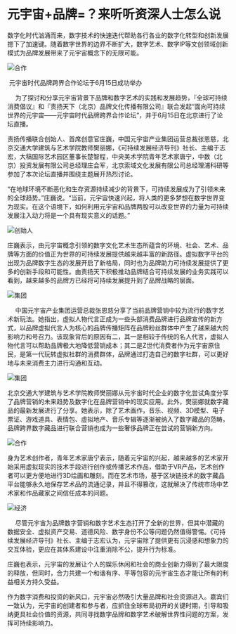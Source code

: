 # 元宇宙+品牌=？来听听资深人士怎么说

​        数字化时代汹涌而来，数字技术的快速迭代帮助各行各业的数字化转型和创新发展摁下了加速键。随着数字世界的边界不断扩大，数字艺术、数字IP等文创领域创新模式为品牌发展带来了元宇宙概念下的无限可能。

![合作](https://pics4.baidu.com/feed/574e9258d109b3de5c64f5da8e7bec8b820a4cf3.jpeg?token=14213d87473fa98a56962ef6d7272b54)



​                                        元宇宙时代品牌跨界合作论坛于6月15日成功举办

　        为了探讨和分享元宇宙背景下品牌和数字艺术的实践和发展趋势，『全球可持续消费倡议』和『责扬天下（北京）品牌文化传播有限公司』联合发起“面向可持续世界的元宇宙——元宇宙时代品牌跨界合作论坛”，并于6月15日在北京进行了论坛直播。

​        责扬传播联合创始人、首席创意官庄巍，中国元宇宙产业集团运营总裁张恩慈，北京交通大学建筑与艺术学院教师樊丽娜，《可持续发展经济导刊》社长、主编于志宏，大稿国际艺术园区董事长楚智程，中央美术学院青年艺术家唐宁，中数（北京）投资发展有限公司总经理庄会军，北京索域文化发展有限公司总经理浦科研等参加了本次论坛直播并围绕主题展开热烈讨论。

​        “在地球环境不断恶化和生存资源持续减少的背景下，可持续发展成为了引领未来的全球趋势。”庄巍说。“当前，元宇宙快速兴起，将人类的更多梦想在数字世界变为现实。在这个语境下，如何利用元宇宙和品牌两股可以改变世界的力量为可持续发展注入动力将是一个具有现实意义的话题。”

![创始人](https://pics2.baidu.com/feed/d0c8a786c9177f3e7f881639350bbbcd9e3d5690.jpeg?token=fa85047f0678571cff283f24606c9cdc)

​        庄巍表示，由元宇宙概念引领的数字文化艺术生态所蕴含的环境、社会、艺术、品牌等方面的价值正为世界的可持续发展提供越来越丰富的新路径。虚拟数字平台的出现为品牌数字生态的发展开启了新格局，同时也为品牌助力可持续发展提供了更多的创新手段和可能性。由责扬天下积极推动品牌结合可持续发展的业务实践可以看到，越来越多的品牌方已经将可持续发展提升到了品牌战略的层面。

![集团](https://pics6.baidu.com/feed/dc54564e9258d1096a238eb4eb9c4cb56e814dc6.jpeg?token=34fa3cd77d2c72ec3d6ffa71168ba417)

　    中国元宇宙产业集团运营总裁张恩慈分享了当前品牌营销中较为流行的数字艺术新玩法。她指出，虚拟人物代言正成为一些头部消费品牌进行品牌宣传的新方式，以品牌虚拟代言人为核心的品牌传播矩阵在品牌粉丝群体中产生了越来越大的影响力和号召力。该现象背后的原因有二，其一是相较于传统的名人代言，虚拟人物代言可以帮助品牌极大地降低营销成本；其二是Z世代消费者作为元宇宙原住民，是第一代玩转虚拟社群的消费群体，品牌通过打造自己的数字社群，可以更好地与未来消费主力进行沟通和互动。

![集团](https://pics5.baidu.com/feed/cc11728b4710b912cf90c551f8397c099345221d.jpeg?token=4431c58128b52b1315cd8df18e9123e6)

​        北京交通大学建筑与艺术学院教师樊丽娜从元宇宙时代企业的数字化尝试角度分享了品牌营销的未来趋势及数字化在品牌营销中的现实应用。此外，樊丽娜就数字藏品的最新发展进行了分享。她表示，除了艺术画作，音乐、视频、3D模型、电子票证、游戏道具、表情包、虚拟地产、音乐专辑等逐渐被纳入了数字藏品的范畴，品牌跨界数字藏品进行联合营销也成为一些奢侈品牌正在尝试的营销新方向。

![合作](https://pics3.baidu.com/feed/21a4462309f790520b19925b463757c07acbd5a4.jpeg?token=9d82a3055cc59dad6d62c78c2ae0e33a)

​        身为艺术创作者，青年艺术家唐宁表示，随着元宇宙的兴起，越来越多的艺术家开始采用虚拟现实的技术手段进行创作或传播艺术作品，借助于VR产品，艺术创作者可以更方便地进行3D绘画和雕刻。而在艺术市场，基于区块链技术的数字藏品平台能够永久地保存艺术品的流通记录，并且不得篡改，这就解决了传统市场中艺术家和作品藏家之间信任成本的问题。

![经济](https://pics3.baidu.com/feed/6d81800a19d8bc3efa30bc53d14f2614a9d345b9.jpeg?token=af159faf63e28b264d2805bd9a967229)

　    尽管元宇宙为品牌数字营销和数字艺术生态打开了全新的世界，但其中潜藏的数据安全、虚拟资产交易、道德风险、数字身份不公等问题仍然值得警惕。《可持续发展经济导刊》社长、主编于志宏认为，元宇宙除了提供更有沉浸感和想象力的交互体验，更应在其体系建设中注重消除不公，提升行为标准。

​        庄巍也表示，元宇宙的发展让个人的娱乐休闲和社会的商业创新力得到了最大限度的释放，但同时，合力共建一个和谐有序、平等包容的元宇宙生态才能让所有的利益相关方持久受益。

​         作为数字消费和投资的新风口，元宇宙必然吸引大量品牌和社会资源进入。嘉宾们一致认为，元宇宙的创建者和参与者，应抓住全球布局初开的关键时期，引导和吸纳更具社会价值的资源，共同寻找数字品牌和数字艺术破解世界性问题的方案，发挥可持续影响力。